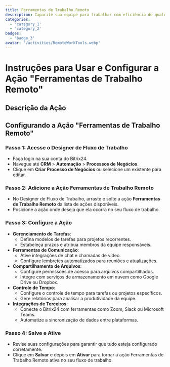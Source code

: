```yaml
---
title: Ferramentas de Trabalho Remoto
description: Capacite sua equipe para trabalhar com eficiência de qualquer lugar do mundo.
categories: 
  - 'category_1'
  - 'category_2'
badges: 
  - 'badge_3'
avatar: '/activities/RemoteWorkTools.webp'
---
```

# Instruções para Usar e Configurar a Ação "Ferramentas de Trabalho Remoto"

## Descrição da Ação

## **Configurando a Ação "Ferramentas de Trabalho Remoto"**

### Passo 1: Acesse o Designer de Fluxo de Trabalho
- Faça login na sua conta do Bitrix24.
- Navegue até **CRM** > **Automação** > **Processos de Negócios**.
- Clique em **Criar Processo de Negócios** ou selecione um existente para editar.

### Passo 2: Adicione a Ação Ferramentas de Trabalho Remoto
- No Designer de Fluxo de Trabalho, arraste e solte a ação **Ferramentas de Trabalho Remoto** da lista de ações disponíveis.
- Posicione a ação onde deseja que ela ocorra no seu fluxo de trabalho.

### Passo 3: Configure a Ação
- **Gerenciamento de Tarefas**:
  - Defina modelos de tarefas para projetos recorrentes.
  - Estabeleça prazos e atribua membros da equipe responsáveis.
- **Ferramentas de Comunicação**:
  - Ative integrações de chat e chamadas de vídeo.
  - Configure lembretes automatizados para reuniões e atualizações.
- **Compartilhamento de Arquivos**:
  - Configure permissões de acesso para arquivos compartilhados.
  - Integre com serviços de armazenamento em nuvem como Google Drive ou Dropbox.
- **Controle de Tempo**:
  - Configure o controle de tempo para tarefas ou projetos específicos.
  - Gere relatórios para analisar a produtividade da equipe.
- **Integrações de Terceiros**:
  - Conecte o Bitrix24 com ferramentas como Zoom, Slack ou Microsoft Teams.
  - Automatize a sincronização de dados entre plataformas.

### Passo 4: Salve e Ative
- Revise suas configurações para garantir que tudo esteja configurado corretamente.
- Clique em **Salvar** e depois em **Ativar** para tornar a ação Ferramentas de Trabalho Remoto ativa no seu fluxo de trabalho.
